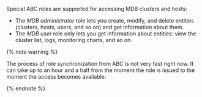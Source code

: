 Special ABC roles are supported for accessing MDB clusters and hosts:

* The _MDB administrator_ role lets you create, modify, and delete entities (clusters, hosts, users, and so on) and get information about them.
* The _MDB user_ role only lets you get information about entities: view the cluster list, logs, monitoring charts, and so on.

{% note warning %}

The process of role synchronization from ABC is not very fast right now. It can take up to an hour and a half from the moment the role is issued to the moment the access becomes available.

{% endnote %}

